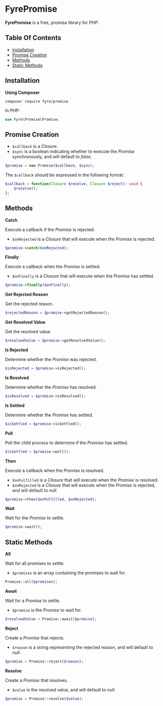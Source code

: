 # FyrePromise

**FyrePromise** is a free, promise library for *PHP*.


## Table Of Contents
- [Installation](#installation)
- [Promise Creation](#promise-creation)
- [Methods](#methods)
- [Static Methods](#static-methods)



## Installation

**Using Composer**

```
composer require fyre/promise
```

In PHP:

```php
use Fyre\Promise\Promise;
```


## Promise Creation

- `$callback` is a *Closure*.
- `$sync` is a boolean indicating whether to execute the *Promise* synchronously, and will default to *false*.

```php
$promise = new Promise($callback, $sync);
```

The `$callback` should be expressed in the following format:

```php
$callback = function(Closure $resolve, Closure $reject): void {
    $resolve();
};
```


## Methods

**Catch**

Execute a callback if the *Promise* is rejected.

- `$onRejected` is a *Closure* that will execute when the *Promise* is rejected.

```php
$promise->catch($onRejected);
```

**Finally**

Execute a callback when the *Promise* is settled.

- `$onFinally` is a *Closure* that will execute when the *Promise* has settled.

```php
$promise->finally($onFinally);
```

**Get Rejected Reason**

Get the rejected reason.

```php
$rejectedReason = $promise->getRejectedReason();
```

**Get Resolved Value**

Get the resolved value.

```php
$resolvedValue = $promise->getResolvedValue();
```

**Is Rejected**

Determine whether the *Promise* was rejected.

```php
$isRejected = $promise->isRejected();
```

**Is Resolved**

Determine whether the *Promise* has resolved.

```php
$isResolved = $promise->isResolved();
```

**Is Settled**

Determine whether the *Promise* has settled.

```php
$isSettled = $promise->isSettled();
```

**Poll**

Poll the child process to determine if the *Promise* has settled.

```php
$isSettled = $promise->poll();
```

**Then**

Execute a callback when the *Promise* is resolved.

- `$onFulfilled` is a *Closure* that will execute when the *Promise* is resolved.
- `$onRejected` is a *Closure* that will execute when the *Promise* is rejected, and will default to *null*.

```php
$promise->then($onFulfilled, $onRejected);
```

**Wait**

Wait for the *Promise* to settle.

```php
$promise->wait();
```


## Static Methods

**All**

Wait for all promises to settle.

- `$promises` is an array containing the promises to wait for.

```php
Promise::all($promises);
```

**Await**

Wait for a *Promise* to settle.

- `$promise` is the *Promise* to wait for.

```php
$resolvedValue = Promise::await($promise);
```

**Reject**

Create a *Promise* that rejects.

- `$reason` is a string representing the rejected reason, and will default to *null*.

```php
$promise = Promise::reject($reason);
```

**Resolve**

Create a *Promise* that resolves.

- `$value` is the resolved value, and will default to *null*.

```php
$promise = Promise::resolve($value);
```